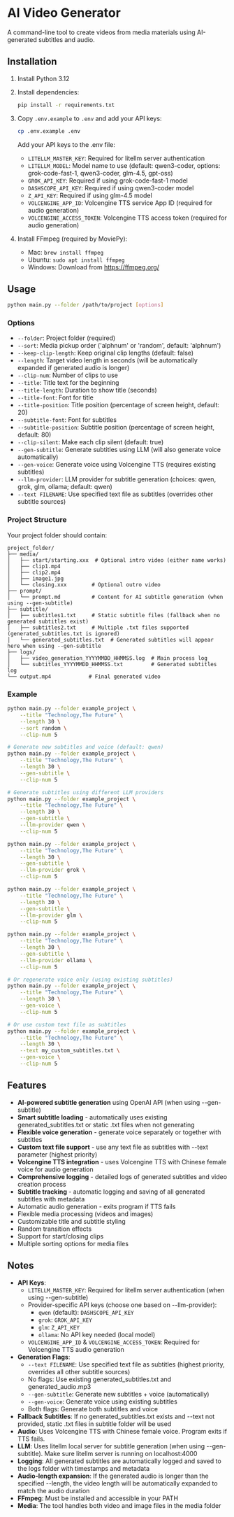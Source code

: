 # AI Video Generator

A command-line tool to create videos from media materials using AI-generated subtitles and audio.

## Installation

1. Install Python 3.12
2. Install dependencies:
   ```bash
   pip install -r requirements.txt
   ```

3. Copy `.env.example` to `.env` and add your API keys:
   ```bash
   cp .env.example .env
   ```

   Add your API keys to the .env file:
   - `LITELLM_MASTER_KEY`: Required for litellm server authentication
   - `LITELLM_MODEL`: Model name to use (default: qwen3-coder, options: grok-code-fast-1, qwen3-coder, glm-4.5, gpt-oss)
   - `GROK_API_KEY`: Required if using grok-code-fast-1 model
   - `DASHSCOPE_API_KEY`: Required if using qwen3-coder model
   - `Z_API_KEY`: Required if using glm-4.5 model
   - `VOLCENGINE_APP_ID`: Volcengine TTS service App ID (required for audio generation)
   - `VOLCENGINE_ACCESS_TOKEN`: Volcengine TTS access token (required for audio generation)

4. Install FFmpeg (required by MoviePy):
   - Mac: `brew install ffmpeg`
   - Ubuntu: `sudo apt install ffmpeg`
   - Windows: Download from https://ffmpeg.org/

## Usage

```bash
python main.py --folder /path/to/project [options]
```

### Options

- `--folder`: Project folder (required)
- `--sort`: Media pickup order ('alphnum' or 'random', default: 'alphnum')
- `--keep-clip-length`: Keep original clip lengths (default: false)
- `--length`: Target video length in seconds (will be automatically expanded if generated audio is longer)
- `--clip-num`: Number of clips to use
- `--title`: Title text for the beginning
- `--title-length`: Duration to show title (seconds)
- `--title-font`: Font for title
- `--title-position`: Title position (percentage of screen height, default: 20)
- `--subtitle-font`: Font for subtitles
- `--subtitle-position`: Subtitle position (percentage of screen height, default: 80)
- `--clip-silent`: Make each clip silent (default: true)
- `--gen-subtitle`: Generate subtitles using LLM (will also generate voice automatically)
- `--gen-voice`: Generate voice using Volcengine TTS (requires existing subtitles)
- `--llm-provider`: LLM provider for subtitle generation (choices: qwen, grok, glm, ollama; default: qwen)
- `--text FILENAME`: Use specified text file as subtitles (overrides other subtitle sources)

### Project Structure

Your project folder should contain:

```
project_folder/
├── media/
│   ├── start/starting.xxx  # Optional intro video (either name works)
│   ├── clip1.mp4
│   ├── clip2.mp4
│   ├── image1.jpg
│   └── closing.xxx        # Optional outro video
├── prompt/
│   └── prompt.md          # Content for AI subtitle generation (when using --gen-subtitle)
├── subtitle/
│   ├── subtitles1.txt     # Static subtitle files (fallback when no generated subtitles exist)
│   ├── subtitles2.txt     # Multiple .txt files supported (generated_subtitles.txt is ignored)
│   └── generated_subtitles.txt  # Generated subtitles will appear here when using --gen-subtitle
├── logs/
│   ├── video_generation_YYYYMMDD_HHMMSS.log  # Main process log
│   └── subtitles_YYYYMMDD_HHMMSS.txt         # Generated subtitles log
└── output.mp4            # Final generated video
```

### Example

```bash
python main.py --folder example_project \
    --title "Technology,The Future" \
    --length 30 \
    --sort random \
    --clip-num 5

# Generate new subtitles and voice (default: qwen)
python main.py --folder example_project \
    --title "Technology,The Future" \
    --length 30 \
    --gen-subtitle \
    --clip-num 5

# Generate subtitles using different LLM providers
python main.py --folder example_project \
    --title "Technology,The Future" \
    --length 30 \
    --gen-subtitle \
    --llm-provider qwen \
    --clip-num 5

python main.py --folder example_project \
    --title "Technology,The Future" \
    --length 30 \
    --gen-subtitle \
    --llm-provider grok \
    --clip-num 5

python main.py --folder example_project \
    --title "Technology,The Future" \
    --length 30 \
    --gen-subtitle \
    --llm-provider glm \
    --clip-num 5

python main.py --folder example_project \
    --title "Technology,The Future" \
    --length 30 \
    --gen-subtitle \
    --llm-provider ollama \
    --clip-num 5

# Or regenerate voice only (using existing subtitles)
python main.py --folder example_project \
    --title "Technology,The Future" \
    --length 30 \
    --gen-voice \
    --clip-num 5

# Or use custom text file as subtitles
python main.py --folder example_project \
    --title "Technology,The Future" \
    --length 30 \
    --text my_custom_subtitles.txt \
    --gen-voice \
    --clip-num 5
```

## Features

- **AI-powered subtitle generation** using OpenAI API (when using --gen-subtitle)
- **Smart subtitle loading** - automatically uses existing generated_subtitles.txt or static .txt files when not generating
- **Flexible voice generation** - generate voice separately or together with subtitles
- **Custom text file support** - use any text file as subtitles with --text parameter (highest priority)
- **Volcengine TTS integration** - uses Volcengine TTS with Chinese female voice for audio generation
- **Comprehensive logging** - detailed logs of generated subtitles and video creation process
- **Subtitle tracking** - automatic logging and saving of all generated subtitles with metadata
- Automatic audio generation - exits program if TTS fails
- Flexible media processing (videos and images)
- Customizable title and subtitle styling
- Random transition effects
- Support for start/closing clips
- Multiple sorting options for media files

## Notes

- **API Keys**:
  - `LITELLM_MASTER_KEY`: Required for litellm server authentication (when using --gen-subtitle)
  - Provider-specific API keys (choose one based on --llm-provider):
    - `qwen` (default): `DASHSCOPE_API_KEY`
    - `grok`: `GROK_API_KEY`
    - `glm`: `Z_API_KEY`
    - `ollama`: No API key needed (local model)
  - `VOLCENGINE_APP_ID` & `VOLCENGINE_ACCESS_TOKEN`: Required for Volcengine TTS audio generation
- **Generation Flags**:
  - `--text FILENAME`: Use specified text file as subtitles (highest priority, overrides all other subtitle sources)
  - No flags: Use existing generated_subtitles.txt and generated_audio.mp3
  - `--gen-subtitle`: Generate new subtitles + voice (automatically)
  - `--gen-voice`: Generate voice using existing subtitles
  - Both flags: Generate both subtitles and voice
- **Fallback Subtitles**: If no generated_subtitles.txt exists and --text not provided, static .txt files in subtitle folder will be used
- **Audio**: Uses Volcengine TTS with Chinese female voice. Program exits if TTS fails.
- **LLM**: Uses litellm local server for subtitle generation (when using --gen-subtitle). Make sure litellm server is running on localhost:4000
- **Logging**: All generated subtitles are automatically logged and saved to the logs folder with timestamps and metadata
- **Audio-length expansion**: If the generated audio is longer than the specified --length, the video length will be automatically expanded to match the audio duration
- **FFmpeg**: Must be installed and accessible in your PATH
- **Media**: The tool handles both video and image files in the media folder